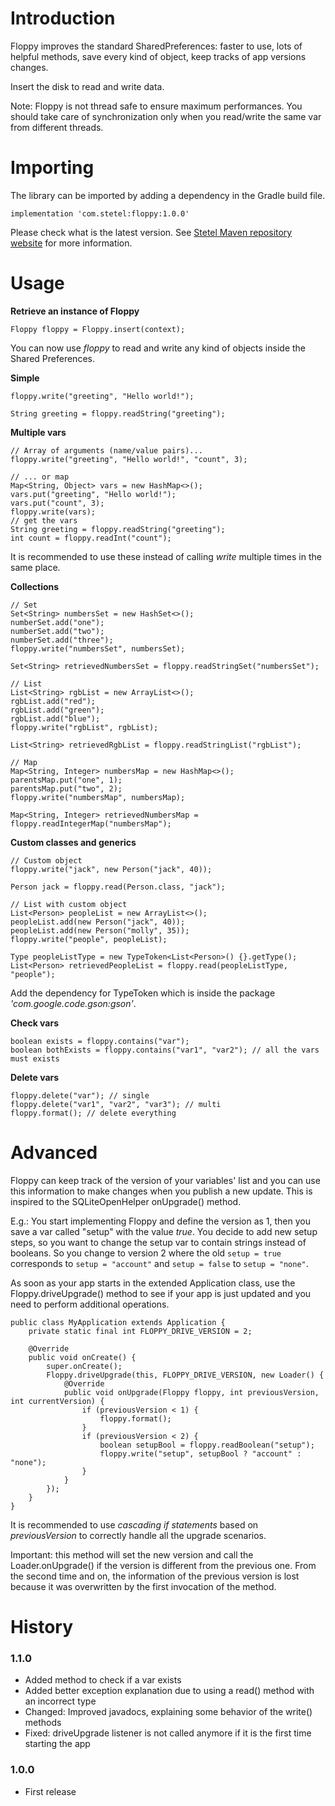 # Introduction
Floppy improves the standard SharedPreferences: faster to use, lots of helpful methods, save every kind of object, keep tracks of app versions changes.

Insert the disk to read and write data.

Note: Floppy is not thread safe to ensure maximum performances. You should take care of synchronization only when you read/write the same var from different threads.

# Importing
The library can be imported by adding a dependency in the Gradle build file.
```
implementation 'com.stetel:floppy:1.0.0'
```
Please check what is the latest version.
See [Stetel Maven repository website](https://maven.stetel.com/help.jsp) for more information.

# Usage
**Retrieve an instance of Floppy**
``` 
Floppy floppy = Floppy.insert(context);
```
You can now use _floppy_ to read and write any kind of objects inside the Shared Preferences.

**Simple**
```
floppy.write("greeting", "Hello world!");

String greeting = floppy.readString("greeting");
```

**Multiple vars**
```
// Array of arguments (name/value pairs)...
floppy.write("greeting", "Hello world!", "count", 3);

// ... or map
Map<String, Object> vars = new HashMap<>();
vars.put("greeting", "Hello world!");
vars.put("count", 3);
floppy.write(vars);
// get the vars
String greeting = floppy.readString("greeting");
int count = floppy.readInt("count");
```
It is recommended to use these instead of calling _write_ multiple times in the same place.

**Collections**
```
// Set
Set<String> numbersSet = new HashSet<>();
numberSet.add("one");
numberSet.add("two");
numberSet.add("three");
floppy.write("numbersSet", numbersSet);

Set<String> retrievedNumbersSet = floppy.readStringSet("numbersSet");

// List
List<String> rgbList = new ArrayList<>();
rgbList.add("red");
rgbList.add("green");
rgbList.add("blue");
floppy.write("rgbList", rgbList);

List<String> retrievedRgbList = floppy.readStringList("rgbList");

// Map
Map<String, Integer> numbersMap = new HashMap<>();
parentsMap.put("one", 1);
parentsMap.put("two", 2);
floppy.write("numbersMap", numbersMap);

Map<String, Integer> retrievedNumbersMap = floppy.readIntegerMap("numbersMap");
```

**Custom classes and generics**
```
// Custom object
floppy.write("jack", new Person("jack", 40));

Person jack = floppy.read(Person.class, "jack");

// List with custom object
List<Person> peopleList = new ArrayList<>();
peopleList.add(new Person("jack", 40));
peopleList.add(new Person("molly", 35));
floppy.write("people", peopleList);

Type peopleListType = new TypeToken<List<Person>() {}.getType();
List<Person> retrievedPeopleList = floppy.read(peopleListType, "people");
```
Add the dependency for TypeToken which is inside the package _'com.google.code.gson:gson'_.

**Check vars**
```
boolean exists = floppy.contains("var");
boolean bothExists = floppy.contains("var1", "var2"); // all the vars must exists
```

**Delete vars**
```
floppy.delete("var"); // single
floppy.delete("var1", "var2", "var3"); // multi
floppy.format(); // delete everything
```

# Advanced
Floppy can keep track of the version of your variables' list and you can use this information to make changes when you publish a new update.
This is inspired to the SQLiteOpenHelper onUpgrade() method.

E.g.: You start implementing Floppy and define the version as 1, then you save a var called "setup" with the value _true_.
You decide to add new setup steps, so you want to change the setup var to contain strings instead of booleans.
So you change to version 2 where the old `setup = true` corresponds to `setup = "account"` and `setup = false` to `setup = "none"`.

As soon as your app starts in the extended Application class, use the Floppy.driveUpgrade() method to see if your app is just updated and you need to perform additional operations.
```
public class MyApplication extends Application {
    private static final int FLOPPY_DRIVE_VERSION = 2;

    @Override
    public void onCreate() {
        super.onCreate();
        Floppy.driveUpgrade(this, FLOPPY_DRIVE_VERSION, new Loader() {
            @Override
            public void onUpgrade(Floppy floppy, int previousVersion, int currentVersion) {
                if (previousVersion < 1) {
                    floppy.format();
                }
                if (previousVersion < 2) {
                    boolean setupBool = floppy.readBoolean("setup");
                    floppy.write("setup", setupBool ? "account" : "none");
                }
            }
        });
    }
}
```
It is recommended to use _cascading if statements_ based on _previousVersion_ to correctly handle all the upgrade scenarios.

Important: this method will set the new version and call the Loader.onUpgrade() if the version is different from the previous one.
From the second time and on, the information of the previous version is lost because it was overwritten by the first invocation of the method.

# History

### 1.1.0 
- Added method to check if a var exists
- Added better exception explanation due to using a read() method with an incorrect type
- Changed: Improved javadocs, explaining some behavior of the write() methods
- Fixed: driveUpgrade listener is not called anymore if it is the first time starting the app

### 1.0.0 
- First release